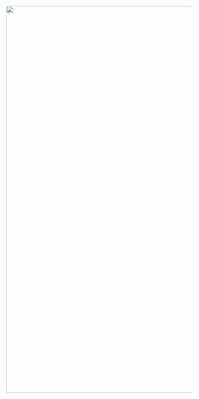 <a href="https://aspecta.id/u/thallysfs" target="_blank"><img src="https://image-generator.aspecta.id/profile-share-images/generate?env=production&username=thallysfs&image_name=profile&w=1042&h=510&dpr=2" width="1042" /></a>
